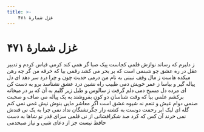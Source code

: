 ```yaml
---
title: >-
    غزل شمارهٔ ۴۷۱
---
```

# غزل شمارهٔ ۴۷۱

ز دلبرم که رساند نوازش قلمی
کجاست پیک صبا گر همی کند کرمی
قیاس کردم و تدبیر عقل در ره عشق
چو شبنمی است که بر بحر می کشد رقمی
بیا که خرقه من گر چه رهن میکده هاست
ز مال وقف نبینی به نام من درمی
حدیث چون و چرا درد سر دهد ای دل
پیاله گیر و بیاسا ز عمر خویش دمی
طبیب راه نشین درد عشق نشناسد
برو به دست کن ای مرده دل مسیح دمی
دلم گرفت ز سالوس و طبل زیر گلیم
به آن که بر در میخانه برکشم علمی
بیا که وقت شناسان دو کون بفروشند
به یک پیاله می صاف و صحبت صنمی
دوام عیش و تنعم نه شیوه عشق است
اگر معاشر مایی بنوش نیش غمی
نمی کنم گله ای لیک ابر رحمت دوست
به کشته زار جگرتشنگان نداد نمی
چرا به یک نی قندش نمی خرند آن کس
که کرد صد شکرافشانی از نی قلمی
سزای قدر تو شاها به دست حافظ نیست
جز از دعای شبی و نیاز صبحدمی
